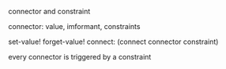 connector and constraint

connector:
value,
imformant,
constraints

set-value!
forget-value!
connect: (connect connector constraint)

every connector is triggered by a constraint
